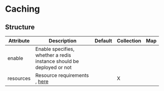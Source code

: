 # Caching 
 

## Structure 
 

| Attribute | Description                                                           | Default | Collection | Map  |
| --------- | --------------------------------------------------------------------- | ------- | ---------- | ---  |
| enable    | Enable specifies, whether a redis instance should be deployed or not  |         |            |      |
| resources | Resource requirements , [here](k8s/Resources/Resources.md)            |         | X          |      |